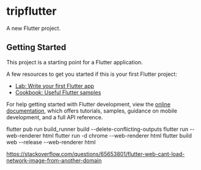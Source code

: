 # tripflutter

A new Flutter project.

## Getting Started

This project is a starting point for a Flutter application.

A few resources to get you started if this is your first Flutter project:

- [Lab: Write your first Flutter app](https://docs.flutter.dev/get-started/codelab)
- [Cookbook: Useful Flutter samples](https://docs.flutter.dev/cookbook)

For help getting started with Flutter development, view the
[online documentation](https://docs.flutter.dev/), which offers tutorials,
samples, guidance on mobile development, and a full API reference.

flutter pub run build_runner build --delete-conflicting-outputs
flutter run --web-renderer html
flutter run -d chrome --web-renderer html
flutter build web --release --web-renderer html

https://stackoverflow.com/questions/65653801/flutter-web-cant-load-network-image-from-another-domain
